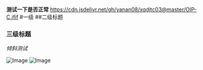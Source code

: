 **测试一下是否正常**
https://cdn.jsdelivr.net/gh/yanan08/xqdjtc03@master/OIP-C.jfif
#一级
##二级标题
### 三级标题
_倾斜测试_

![Image](https://cdn.jsdelivr.net/gh/toby7989/tc02@master/ffed1663754568.jpg)
![Image](https://github.com/user-attachments/assets/6724f799-c2da-4ca7-9ae4-e24d6c8f88c4)
